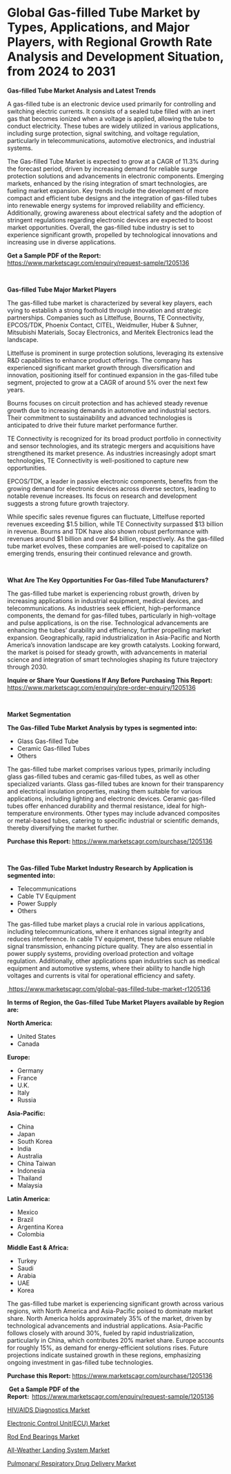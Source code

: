 <p><h1>Global Gas-filled Tube Market by Types, Applications, and Major Players, with Regional Growth Rate Analysis and Development Situation, from 2024 to 2031</h1></p><p><strong>Gas-filled Tube Market Analysis and Latest Trends</strong></p>
<p><p>A gas-filled tube is an electronic device used primarily for controlling and switching electric currents. It consists of a sealed tube filled with an inert gas that becomes ionized when a voltage is applied, allowing the tube to conduct electricity. These tubes are widely utilized in various applications, including surge protection, signal switching, and voltage regulation, particularly in telecommunications, automotive electronics, and industrial systems.</p><p>The Gas-filled Tube Market is expected to grow at a CAGR of 11.3% during the forecast period, driven by increasing demand for reliable surge protection solutions and advancements in electronic components. Emerging markets, enhanced by the rising integration of smart technologies, are fueling market expansion. Key trends include the development of more compact and efficient tube designs and the integration of gas-filled tubes into renewable energy systems for improved reliability and efficiency. Additionally, growing awareness about electrical safety and the adoption of stringent regulations regarding electronic devices are expected to boost market opportunities. Overall, the gas-filled tube industry is set to experience significant growth, propelled by technological innovations and increasing use in diverse applications.</p></p>
<p><strong>Get a Sample PDF of the Report:&nbsp;</strong> <a href="https://www.marketscagr.com/enquiry/request-sample/1205136?utm_campaign=1615&utm_medium=2&utm_source=Github&utm_content=ia&utm_term=16102024&utm_id=gas-filled-tube">https://www.marketscagr.com/enquiry/request-sample/1205136</a></p>
<p>&nbsp;</p>
<p><strong>Gas-filled Tube Major Market Players</strong></p>
<p><p>The gas-filled tube market is characterized by several key players, each vying to establish a strong foothold through innovation and strategic partnerships. Companies such as Littelfuse, Bourns, TE Connectivity, EPCOS/TDK, Phoenix Contact, CITEL, Weidmuller, Huber & Suhner, Mitsubishi Materials, Socay Electronics, and Meritek Electronics lead the landscape.</p><p>Littelfuse is prominent in surge protection solutions, leveraging its extensive R&D capabilities to enhance product offerings. The company has experienced significant market growth through diversification and innovation, positioning itself for continued expansion in the gas-filled tube segment, projected to grow at a CAGR of around 5% over the next few years.</p><p>Bourns focuses on circuit protection and has achieved steady revenue growth due to increasing demands in automotive and industrial sectors. Their commitment to sustainability and advanced technologies is anticipated to drive their future market performance further.</p><p>TE Connectivity is recognized for its broad product portfolio in connectivity and sensor technologies, and its strategic mergers and acquisitions have strengthened its market presence. As industries increasingly adopt smart technologies, TE Connectivity is well-positioned to capture new opportunities.</p><p>EPCOS/TDK, a leader in passive electronic components, benefits from the growing demand for electronic devices across diverse sectors, leading to notable revenue increases. Its focus on research and development suggests a strong future growth trajectory.</p><p>While specific sales revenue figures can fluctuate, Littelfuse reported revenues exceeding $1.5 billion, while TE Connectivity surpassed $13 billion in revenue. Bourns and TDK have also shown robust performance with revenues around $1 billion and over $4 billion, respectively. As the gas-filled tube market evolves, these companies are well-poised to capitalize on emerging trends, ensuring their continued relevance and growth.</p></p>
<p>&nbsp;</p>
<p><strong>What Are The Key Opportunities For Gas-filled Tube Manufacturers?</strong></p>
<p><p>The gas-filled tube market is experiencing robust growth, driven by increasing applications in industrial equipment, medical devices, and telecommunications. As industries seek efficient, high-performance components, the demand for gas-filled tubes, particularly in high-voltage and pulse applications, is on the rise. Technological advancements are enhancing the tubes’ durability and efficiency, further propelling market expansion. Geographically, rapid industrialization in Asia-Pacific and North America’s innovation landscape are key growth catalysts. Looking forward, the market is poised for steady growth, with advancements in material science and integration of smart technologies shaping its future trajectory through 2030.</p></p>
<p><strong>Inquire or Share Your Questions If Any Before Purchasing This Report:</strong> <a href="https://www.marketscagr.com/enquiry/pre-order-enquiry/1205136?utm_campaign=1615&utm_medium=2&utm_source=Github&utm_content=ia&utm_term=16102024&utm_id=gas-filled-tube">https://www.marketscagr.com/enquiry/pre-order-enquiry/1205136</a></p>
<p>&nbsp;</p>
<p><strong>Market Segmentation</strong></p>
<p><strong>The Gas-filled Tube Market Analysis by types is segmented into:</strong></p>
<p><ul><li>Glass Gas-filled Tube</li><li>Ceramic Gas-filled Tubes</li><li>Others</li></ul></p>
<p><p>The gas-filled tube market comprises various types, primarily including glass gas-filled tubes and ceramic gas-filled tubes, as well as other specialized variants. Glass gas-filled tubes are known for their transparency and electrical insulation properties, making them suitable for various applications, including lighting and electronic devices. Ceramic gas-filled tubes offer enhanced durability and thermal resistance, ideal for high-temperature environments. Other types may include advanced composites or metal-based tubes, catering to specific industrial or scientific demands, thereby diversifying the market further.</p></p>
<p><strong>Purchase this Report:&nbsp;</strong><a href="https://www.marketscagr.com/purchase/1205136?utm_campaign=1615&utm_medium=2&utm_source=Github&utm_content=ia&utm_term=16102024&utm_id=gas-filled-tube">https://www.marketscagr.com/purchase/1205136</a></p>
<p>&nbsp;</p>
<p><strong>The Gas-filled Tube Market Industry Research by Application is segmented into:</strong></p>
<p><ul><li>Telecommunications</li><li>Cable TV Equipment</li><li>Power Supply</li><li>Others</li></ul></p>
<p><p>The gas-filled tube market plays a crucial role in various applications, including telecommunications, where it enhances signal integrity and reduces interference. In cable TV equipment, these tubes ensure reliable signal transmission, enhancing picture quality. They are also essential in power supply systems, providing overload protection and voltage regulation. Additionally, other applications span industries such as medical equipment and automotive systems, where their ability to handle high voltages and currents is vital for operational efficiency and safety.</p></p>
<p><a href="https://www.marketscagr.com/global-gas-filled-tube-market-r1205136?utm_campaign=1615&utm_medium=2&utm_source=Github&utm_content=ia&utm_term=16102024&utm_id=gas-filled-tube">&nbsp;https://www.marketscagr.com/global-gas-filled-tube-market-r1205136</a></p>
<p><strong>In terms of Region, the Gas-filled Tube Market Players available by Region are:</strong></p>
<p>
    <p> <strong> North America: </strong>
        <ul>
            <li>United States</li>
            <li>Canada</li>
        </ul>
        </p> 
    <p> <strong> Europe: </strong>
        <ul>
            <li>Germany</li>
            <li>France</li>
            <li>U.K.</li>
            <li>Italy</li>
            <li>Russia</li>
        </ul>
        </p> 
    <p> <strong> Asia-Pacific: </strong>
        <ul>
            <li>China</li>
            <li>Japan</li>
            <li>South Korea</li>
            <li>India</li>
            <li>Australia</li>
            <li>China Taiwan</li>
            <li>Indonesia</li>
            <li>Thailand</li>
            <li>Malaysia</li>
        </ul>
        </p> 
    <p> <strong> Latin America: </strong>
        <ul>
            <li>Mexico</li>
            <li>Brazil</li>
            <li>Argentina Korea</li>
            <li>Colombia</li>
        </ul>
        </p> 
    <p> <strong> Middle East & Africa: </strong>
        <ul>
            <li>Turkey</li>
            <li>Saudi</li>
            <li>Arabia</li>
            <li>UAE</li>
            <li>Korea</li>
        </ul>
    </p>
    </p>
<p><p>The gas-filled tube market is experiencing significant growth across various regions, with North America and Asia-Pacific poised to dominate market share. North America holds approximately 35% of the market, driven by technological advancements and industrial applications. Asia-Pacific follows closely with around 30%, fueled by rapid industrialization, particularly in China, which contributes 20% market share. Europe accounts for roughly 15%, as demand for energy-efficient solutions rises. Future projections indicate sustained growth in these regions, emphasizing ongoing investment in gas-filled tube technologies.</p></p>
<p><strong>Purchase this Report: </strong><a href="https://www.marketscagr.com/purchase/1205136?utm_campaign=1615&utm_medium=2&utm_source=Github&utm_content=ia&utm_term=16102024&utm_id=gas-filled-tube">https://www.marketscagr.com/purchase/1205136</a></p>
<p>&nbsp;<strong>Get a Sample PDF of the Report:&nbsp;&nbsp;</strong><a href="https://www.marketscagr.com/enquiry/request-sample/1205136?utm_campaign=1615&utm_medium=2&utm_source=Github&utm_content=ia&utm_term=16102024&utm_id=gas-filled-tube">https://www.marketscagr.com/enquiry/request-sample/1205136</a></p>
<p><strong></strong></p>
<p><p><a href="https://www.linkedin.com/pulse/analyzing-hivaids-diagnostics-market-dynamics-growth-kc9rf?trk=public_post_embed_feed-article-content&utm_campaign=1615&utm_medium=2&utm_source=Github&utm_content=ia&utm_term=16102024&utm_id=gas-filled-tube">HIV/AIDS Diagnostics Market</a></p><p><a href="https://www.linkedin.com/pulse/electronic-control-unitecu-market-revolution-size-share-a45xc?utm_campaign=1615&utm_medium=2&utm_source=Github&utm_content=ia&utm_term=16102024&utm_id=gas-filled-tube">Electronic Control Unit(ECU) Market</a></p><p><a href="https://issuu.com/reportprime-2/docs/rod-end-bearings-market-size-2030.p_abee4fd5515655?utm_campaign=1615&utm_medium=2&utm_source=Github&utm_content=ia&utm_term=16102024&utm_id=gas-filled-tube">Rod End Bearings Market</a></p><p><a href="https://www.linkedin.com/pulse/analyzing-all-weather-landing-system-market-dynamics-bfg3f?trk=public_post_embed_feed-article-content&utm_campaign=1615&utm_medium=2&utm_source=Github&utm_content=ia&utm_term=16102024&utm_id=gas-filled-tube">All-Weather Landing System Market</a></p><p><a href="https://www.linkedin.com/pulse/pulmonary-respiratory-drug-delivery-market-growth-segmentation-fgwcf?trk=public_post_embed_feed-article-content&utm_campaign=1615&utm_medium=2&utm_source=Github&utm_content=ia&utm_term=16102024&utm_id=gas-filled-tube">Pulmonary/ Respiratory Drug Delivery Market</a></p></p>